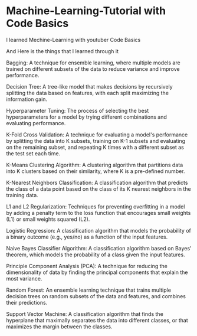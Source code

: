 # Machine-Learning-Tutorial with Code Basics

I learned Mechine-Learning with youtuber Code Basics

And Here is the things that I learned through it

Bagging: A technique for ensemble learning, where multiple models are trained on different subsets of the data to reduce variance and improve performance.

Decision Tree: A tree-like model that makes decisions by recursively splitting the data based on features, with each split maximizing the information gain.

Hyperparameter Tuning: The process of selecting the best hyperparameters for a model by trying different combinations and evaluating performance.

K-Fold Cross Validation: A technique for evaluating a model's performance by splitting the data into K subsets, training on K-1 subsets and evaluating on the remaining subset, and repeating K times with a different subset as the test set each time.

K-Means Clustering Algorithm: A clustering algorithm that partitions data into K clusters based on their similarity, where K is a pre-defined number.

K-Nearest Neighbors Classification: A classification algorithm that predicts the class of a data point based on the class of its K nearest neighbors in the training data.

L1 and L2 Regularization: Techniques for preventing overfitting in a model by adding a penalty term to the loss function that encourages small weights (L1) or small weights squared (L2).

Logistic Regression: A classification algorithm that models the probability of a binary outcome (e.g., yes/no) as a function of the input features.

Naive Bayes Classifier Algorithm: A classification algorithm based on Bayes' theorem, which models the probability of a class given the input features.

Principle Component Analysis (PCA): A technique for reducing the dimensionality of data by finding the principal components that explain the most variance.

Random Forest: An ensemble learning technique that trains multiple decision trees on random subsets of the data and features, and combines their predictions.

Support Vector Machine: A classification algorithm that finds the hyperplane that maximally separates the data into different classes, or that maximizes the margin between the classes.
